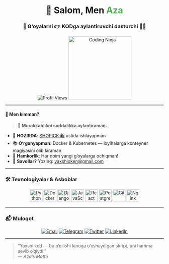 <div align="center">
  <h1>👋 Salom, Men <span style="color:#4CAF50;">Aza</span></h1>
  <h3>🚀 G‘oyalarni 👉 <strong>KOD</strong>ga aylantiruvchi dasturchi 👨‍💻</h3>
  <p>
    <img src="https://komarev.com/ghpvc/?username=yaxshioken&label=Profil%20kirishlari&color=4CAF50&style=flat" alt="Profil Views" />
    <img src="https://img.shields.io/github/followers/yaxshioken />
  </p>
  <p>
    <img src="https://media.giphy.com/media/26tknCqiJrBQG6bxC/giphy.gif" alt="Coding Ninja" width="200"/>
  </p>
</div>

---

#### 🔮 Men kimman?
> **🧩 Murakkablikni soddalikka aylantiraman.**

- 🔨 **HOZIRDA**: [SHOPICK 🛍️](https://github.com/yaxshioken/shopick) ustida ishlayapman  
- 📚 **O‘rganyapman**: Docker & Kubernetes — loyihalarga konteyner magiyasini olib kiraman  
- 🤝 **Hamkorlik**: Har doim yangi g‘oyalarga ochiqman!  
- 💬 **Savollar?** Yozing: yaxshioken@gmail.com  
---


### 🛠️ Texnologiyalar & Asboblar
<p align="center">
  <img src="https://cdn.jsdelivr.net/gh/devicons/devicon/icons/python/python-original.svg" alt="Python" width="40" height="40"/>
  <img src="https://cdn.jsdelivr.net/gh/devicons/devicon/icons/docker/docker-original.svg" alt="Docker" width="40" height="40"/>
  <img src="https://cdn.jsdelivr.net/gh/devicons/devicon/icons/django/django-original.svg" alt="Django" width="40" height="40"/>
  <img src="https://cdn.jsdelivr.net/gh/devicons/devicon/icons/javascript/javascript-original.svg" alt="JavaScript" width="40" height="40"/>
  <img src="https://cdn.jsdelivr.net/gh/devicons/devicon/icons/react/react-original.svg" alt="React" width="40" height="40"/>
  <img src="https://cdn.jsdelivr.net/gh/devicons/devicon/icons/postgresql/postgresql-original.svg" alt="PostgreSQL" width="40" height="40"/>
  <img src="https://cdn.jsdelivr.net/gh/devicons/devicon/icons/git/git-original.svg" alt="Git" width="40" height="40"/>
  <img src="https://cdn.jsdelivr.net/gh/devicons/devicon/icons/nginx/nginx-original.svg" alt="Nginx" width="40" height="40"/>
</p>

---

### 📬 Muloqot 
<div align="center">
  <a href="mailto:yaxshioken@gmail.com"><img src="https://img.shields.io/badge/✉️-Email-informational?logo=gmail" alt="Email"/></a>
  <a href="https://t.me/Baratov_777"><img src="https://img.shields.io/badge/💬-Telegram-blue?logo=telegram" alt="Telegram"/></a>
  <a href="https://twitter.com/yaxshioken"><img src="https://img.shields.io/badge/🐦-Twitter-blue?logo=twitter" alt="Twitter"/></a>
  <a href="https://linkedin.com/in/yaxshioken"><img src="https://img.shields.io/badge/🔗-LinkedIn-blue?logo=linkedin" alt="LinkedIn"/></a>
</div>

---

> “Yaxshi kod — bu o‘qilishi kinoga o‘xshaydigan skript, uni hamma sevib o‘qiydi.”  
> _— Aza’s Motto_
